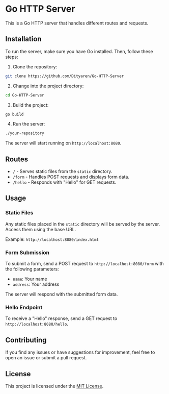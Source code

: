 # Go HTTP Server

This is a Go HTTP server that handles different routes and requests.

## Installation

To run the server, make sure you have Go installed. Then, follow these steps:

1. Clone the repository:

```bash
git clone https://github.com/Dityaren/Go-HTTP-Server
```

2. Change into the project directory:

```bash
cd Go-HTTP-Server
```

3. Build the project:

```bash
go build
```

4. Run the server:

```bash
./your-repository
```

The server will start running on `http://localhost:8080`.

## Routes

- `/` - Serves static files from the `static` directory.
- `/form` - Handles POST requests and displays form data.
- `/hello` - Responds with "Hello" for GET requests.

## Usage

### Static Files

Any static files placed in the `static` directory will be served by the server. Access them using the base URL.

Example: `http://localhost:8080/index.html`

### Form Submission

To submit a form, send a POST request to `http://localhost:8080/form` with the following parameters:

- `name`: Your name
- `address`: Your address

The server will respond with the submitted form data.

### Hello Endpoint

To receive a "Hello" response, send a GET request to `http://localhost:8080/hello`.

## Contributing

If you find any issues or have suggestions for improvement, feel free to open an issue or submit a pull request.

## License

This project is licensed under the [MIT License](LICENSE).
